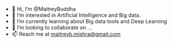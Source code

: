 - 👋 Hi, I’m @MaitreyBuddha
- 👀 I’m interested in Artificial Intelligence and Big data.
- 🌱 I’m currently learning about Big data tools and Deep Learning
- 💞️ I’m looking to collaborate on ...
- 📫 Reach me at maitreyb.mishra@gmail.com 

<!---
MaitreyBuddha/MaitreyBuddha is a ✨ special ✨ repository because its `README.md` (this file) appears on your GitHub profile.
You can click the Preview link to take a look at your changes.
--->
